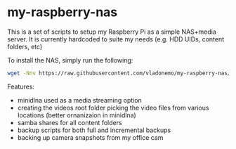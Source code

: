 # my-raspberry-nas

This is a set of scripts to setup my Raspberry Pi as a simple NAS+media server.
It is currently hardcoded to suite my needs (e.g. HDD UIDs, content folders, etc)

To install the NAS, simply run the following:
```bash
wget -Nnv https://raw.githubusercontent.com/vladonemo/my-raspberry-nas/master/install.sh && bash install.sh
```

Features:
- minidlna used as a media streaming option
- creating the videos root folder picking the video files from various locations (better ornanizaion in minidlna)
- samba shares for all content folders
- backup scripts for both full and incremental backups
- backing up camera snapshots from my office cam
